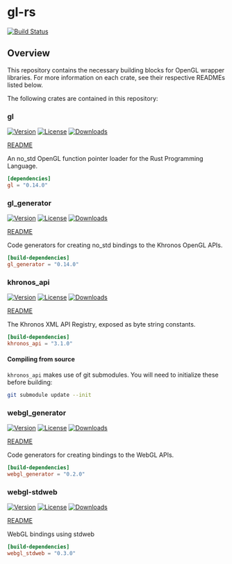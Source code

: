 # gl-rs

[![Build Status](https://travis-ci.org/brendanzab/gl-rs.svg?branch=master)](https://travis-ci.org/brendanzab/gl-rs)

## Overview

This repository contains the necessary building blocks for OpenGL wrapper
libraries. For more information on each crate, see their respective READMEs
listed below.

The following crates are contained in this repository:

### gl

[![Version](https://img.shields.io/crates/v/gl.svg)](https://crates.io/crates/gl) [![License](https://img.shields.io/crates/l/gl.svg)](https://github.com/brendanzab/gl-rs/blob/master/LICENSE) [![Downloads](https://img.shields.io/crates/d/gl.svg)](https://crates.io/crates/gl)

[README](https://github.com/brendanzab/gl-rs/tree/master/gl)

An no_std OpenGL function pointer loader for the Rust Programming Language.

```toml
[dependencies]
gl = "0.14.0"
```

### gl_generator

[![Version](https://img.shields.io/crates/v/gl_generator.svg)](https://crates.io/crates/gl_generator) [![License](https://img.shields.io/crates/l/gl_generator.svg)](https://github.com/brendanzab/gl-rs/blob/master/LICENSE) [![Downloads](https://img.shields.io/crates/d/gl_generator.svg)](https://crates.io/crates/gl_generator)

[README](https://github.com/brendanzab/gl-rs/tree/master/gl_generator)

Code generators for creating no_std bindings to the Khronos OpenGL APIs.

```toml
[build-dependencies]
gl_generator = "0.14.0"
```

### khronos_api

[![Version](https://img.shields.io/crates/v/khronos_api.svg)](https://crates.io/crates/khronos_api) [![License](https://img.shields.io/crates/l/khronos_api.svg)](https://github.com/brendanzab/gl-rs/blob/master/LICENSE) [![Downloads](https://img.shields.io/crates/d/khronos_api.svg)](https://crates.io/crates/khronos_api)

[README](https://github.com/brendanzab/gl-rs/tree/master/khronos_api)

The Khronos XML API Registry, exposed as byte string constants.

```toml
[build-dependencies]
khronos_api = "3.1.0"
```

#### Compiling from source

`khronos_api` makes use of git submodules. You will need to initialize these before building:

```sh
git submodule update --init
```

### webgl_generator

[![Version](https://img.shields.io/crates/v/webgl_generator.svg)](https://crates.io/crates/webgl_generator) [![License](https://img.shields.io/crates/l/webgl_generator.svg)](https://github.com/brendanzab/gl-rs/blob/master/LICENSE) [![Downloads](https://img.shields.io/crates/d/webgl_generator.svg)](https://crates.io/crates/webgl_generator)

[README](https://github.com/brendanzab/gl-rs/tree/master/webgl_generator)

Code generators for creating bindings to the WebGL APIs.

```toml
[build-dependencies]
webgl_generator = "0.2.0"
```

### webgl-stdweb

[![Version](https://img.shields.io/crates/v/webgl_stdweb.svg)](https://crates.io/crates/webgl_stdweb) [![License](https://img.shields.io/crates/l/webgl_stdweb.svg)](https://github.com/brendanzab/gl-rs/blob/master/LICENSE) [![Downloads](https://img.shields.io/crates/d/webgl_stdweb.svg)](https://crates.io/crates/webgl_stdweb)

[README](https://github.com/brendanzab/gl-rs/tree/master/webgl_stdweb)

WebGL bindings using stdweb

```toml
[build-dependencies]
webgl_stdweb = "0.3.0"
```
